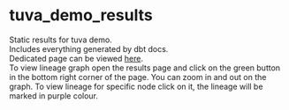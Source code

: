 # tuva_demo_results
Static results for tuva demo.             
Includes everything generated by dbt docs.                
Dedicated page can be viewed [here](https://ye13690.github.io/tuva_demo_results/#!/overview).            
To view lineage graph open the results page and click on the green button in the bottom right corner of the page. You can zoom in and out on the graph.
To view lineage for specific node click on it, the lineage will be marked in purple colour.
